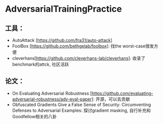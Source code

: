 # AdversarialTrainingPractice

## 工具：
- AutoAttack [https://github.com/fra31/auto-attack]
- FoolBox [https://github.com/bethgelab/foolbox]: 找the worst-case很发方便
- cleverhans[https://github.com/cleverhans-lab/cleverhans]: 收录了benchmark的attck, 社区活跃

## 论文：
- On Evaluating Adversarial Robustness [https://github.com/evaluating-adversarial-robustness/adv-eval-paper]: 开源，可以去贡献
- Obfuscated Gradients Give a False Sense of Security: Circumventing Defenses to Adversarial Examples: 探讨gradient masking, 自行补充和Goodfellow相关的八卦
